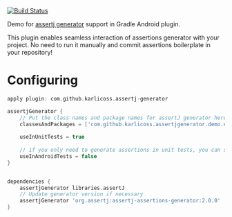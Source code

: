 [![Build Status](https://travis-ci.org/karlicoss/assertj-generator-android-demo.svg?branch=master)](https://travis-ci.org/karlicoss/assertj-generator-android-demo)

Demo for [assertj generator](http://joel-costigliola.github.io/assertj/assertj-assertions-generator.html) support in Gradle Android plugin.

This plugin enables seamless interaction of assertions generator with your project. No need to run it manually
and commit assertions boilerplate in your repository!

# Configuring

```groovy
apply plugin: com.github.karlicoss.assertj-generator

assertjGenerator {
    // Put the class names and package names for assertJ generator here
    classesAndPackages = ['com.github.karlicoss.assertjgenerator.demo.entities']
    
    useInUnitTests = true
    
    // if you only need to generate assertions in unit tests, you can set this flag  
    useInAndroidTests = false
}


dependencies {
    assertjGenerator libraries.assertJ
    // Update generator version if necessary
    assertjGenerator 'org.assertj:assertj-assertions-generator:2.0.0'
}

```
